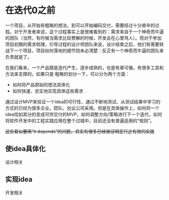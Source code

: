 # 在迭代0之前

一个项目，从开始有粗略的想法，到可以开始编码交付，需要经过十分艰辛的过程。对于开发者来说，这个过程事实上是很难看到的：需求来自于一个神奇而牛逼的团队（当然，有时候当需求比较费解的时候，开发会在心里骂人）。而对于参加项目初期的需求梳理，引导过程的设计师团队来说，设计结束之后，他们有需要转战下一个项目，项目如何落地的细节则未必清楚：反正有一个神奇而牛逼的团队来负责就是了。

在我们看来，一个产品既是迭代产生，逐步成熟的，也是有章可循，有很多工具和方法来支撑的。如果只是
粗略的划分一下，可以分为两个方面：

-  如何将产品原始的想法具体化
-  如何快速、忠实地实现具体这些需求

通过设计MVP来验证一个idea的可行性、通过不断地测试、从测试结果中学习的方式的已经为很多企业，团队，创业公司采用。但是在具体操作上，如何将一个idea恰如其分的变成可供交付的MVP，如何调整方向/策略进行下一个迭代，如何将软件开发中的工程实践应用在整个过城中，目前还没有普遍适用的“规则”。

<del>这些看似要用“it depends”的问题，其实有很多已经被证明是行之有效的实践</del>

## 使idea具体化

设计相关

## 实现idea

开发相关
